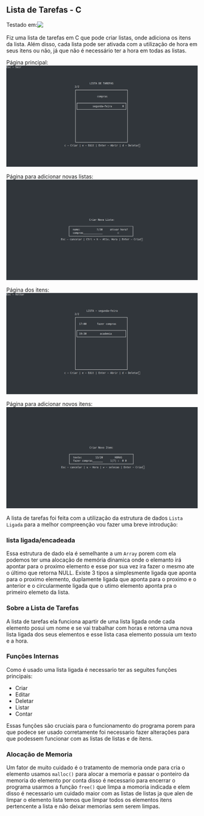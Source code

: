 ## Lista de Tarefas - C

<p style="display: flex;aling-itens: center">Testado em:   
<img src="https://img.shields.io/badge/Linux-FCC624?style=for-the-badge&logo=linux&logoColor=black" height="20px"></p>

Fiz uma lista de tarefas em C que pode criar listas, onde adiciona os itens da lista. Além disso, cada lista pode ser ativada com a utilização de hora em seus itens ou não, já que não é necessário ter a hora em todas as listas.

Página principal:
![home](/imgs/img1.png)

Página para adicionar novas listas:
![home](/imgs/img2.png)

Página dos itens:
![home](/imgs/img3.png)

Página para adicionar novos itens:
![home](/imgs/img4.png)

A lista de tarefas foi feita com a utilização da estrutura de dados `Lista Ligada` para a melhor compreenção vou fazer uma breve introdução:

### lista ligada/encadeada

Essa estrutura de dado ela é semelhante a um `Array` porem com ela podemos ter uma alocação de memória dinamica onde o elemanto irá apontar para o proximo elemento e esse por sua vez ira fazer o mesmo ate o último que retorna NULL. Existe 3 tipos a simplesmente ligada que aponta para o proximo elemento, duplamente ligada que aponta para o proximo e o anterior e o circularmente ligada que o utimo elemento aponta pra o primeiro elemeto da lista.

### Sobre a Lista de Tarefas

A lista de tarefas ela funciona apartir de uma lista ligada onde cada elemento posui um nome e se vai trabalhar com horas e retorna uma nova lista ligada dos seus elementos e esse lista casa elemento possuia um texto e a hora.

### Funções Internas

Como é usado uma lista ligada é necessario ter as seguites funções principais:

- Criar
- Editar
- Deletar
- Listar
- Contar

Essas funções são cruciais para o funcionamento do programa porem para que podece ser usado corretamente foi necessario fazer alterações para que podessem funcionar com as listas de listas e de itens.

### Alocação de Memoria

Um fator de muito cuidado é o tratamento de memoria onde para cria o elemento usamos `malloc()` para alocar a memoria e passar o ponteiro da memoria do elemento por conta disso é necessario para encerrar o programa usarmos a função `free()` que limpa a momoria indicada e elem disso é necessario um cuidado maior com as listas de listas ja que alen de limpar o elemento lista temos que limpar todos os elementos itens pertencente a lista e não deixar memorias sem serem limpas.
